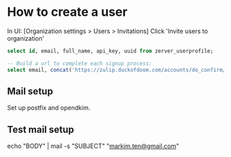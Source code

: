 # How to create a user

In UI: [Organization settings > Users > Invitations]
Click 'Invite users to organization'

```sql
select id, email, full_name, api_key, uuid from zerver_userprofile;

-- Build a url to complete each signup process:
select email, concat('https://zulip.duckofdoom.com/accounts/do_confirm/', confirmation_key) from confirmation_confirmation cc join django_content_type ct on cc.content_type_id = ct.id join zerver_preregistrationuser pu on pu.id = cc.object_id where model = 'preregistrationuser';
```

## Mail setup
Set up postfix and opendkim.

## Test mail setup
echo "BODY" | mail -s "SUBJECT" "markim.ten@gmail.com"
